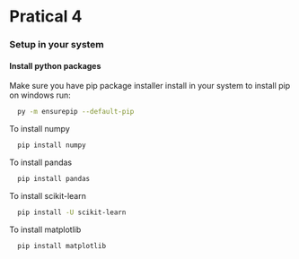
# Pratical 4

### Setup in your system


#### Install python packages 

Make sure you have pip package installer install in your system to install pip on windows run:

```bash
  py -m ensurepip --default-pip
```

To install numpy

```bash
  pip install numpy
```

To install pandas

```bash
  pip install pandas
```

To install scikit-learn

```bash
  pip install -U scikit-learn
```

To install matplotlib

```bash
  pip install matplotlib
```
